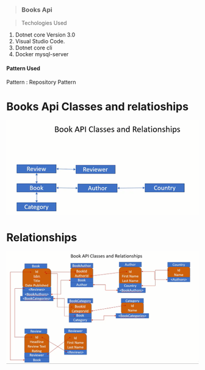 >### Books Api

> Techologies Used
1) Dotnet core Version 3.0
2) Visual Studio Code.
3) Dotnet core cli
4) Docker mysql-server

#### Pattern Used

Pattern :  Repository Pattern

# Books Api Classes and relatioships

![classes](./booksApi/images/classes.png)

# Relationships

![relationships](./booksApi/images/relatioships.png)

